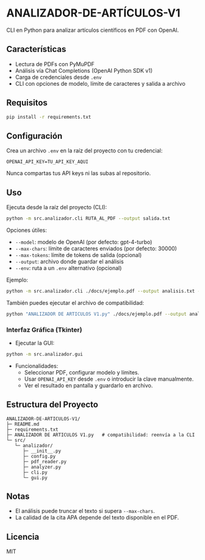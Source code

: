 # ANALIZADOR-DE-ARTÍCULOS-V1

CLI en Python para analizar artículos científicos en PDF con OpenAI.

## Características
- Lectura de PDFs con PyMuPDF
- Análisis vía Chat Completions (OpenAI Python SDK v1)
- Carga de credenciales desde `.env`
- CLI con opciones de modelo, límite de caracteres y salida a archivo

## Requisitos
```bash
pip install -r requirements.txt
```

## Configuración
Crea un archivo `.env` en la raíz del proyecto con tu credencial:
```
OPENAI_API_KEY=TU_API_KEY_AQUI
```

Nunca compartas tus API keys ni las subas al repositorio.

## Uso
Ejecuta desde la raíz del proyecto (CLI):
```bash
python -m src.analizador.cli RUTA_AL_PDF --output salida.txt
```

Opciones útiles:
- `--model`: modelo de OpenAI (por defecto: gpt-4-turbo)
- `--max-chars`: límite de caracteres enviados (por defecto: 30000)
- `--max-tokens`: límite de tokens de salida (opcional)
- `--output`: archivo donde guardar el análisis
- `--env`: ruta a un `.env` alternativo (opcional)

Ejemplo:
```bash
python -m src.analizador.cli ./docs/ejemplo.pdf --output analisis.txt --max-chars 50000
```

También puedes ejecutar el archivo de compatibilidad:
```bash
python "ANALIZADOR DE ARTICULOS V1.py" ./docs/ejemplo.pdf --output analisis.txt
```

### Interfaz Gráfica (Tkinter)
- Ejecutar la GUI:
```bash
python -m src.analizador.gui
```
- Funcionalidades:
  - Seleccionar PDF, configurar modelo y límites.
  - Usar `OPENAI_API_KEY` desde `.env` o introducir la clave manualmente.
  - Ver el resultado en pantalla y guardarlo en archivo.

## Estructura del Proyecto
```
ANALIZADOR-DE-ARTICULOS-V1/
├─ README.md
├─ requirements.txt
├─ ANALIZADOR DE ARTICULOS V1.py   # compatibilidad: reenvía a la CLI
└─ src/
   └─ analizador/
      ├─ __init__.py
      ├─ config.py
      ├─ pdf_reader.py
      ├─ analyzer.py
      ├─ cli.py
      └─ gui.py
```

## Notas
- El análisis puede truncar el texto si supera `--max-chars`.
- La calidad de la cita APA depende del texto disponible en el PDF.

## Licencia
MIT
